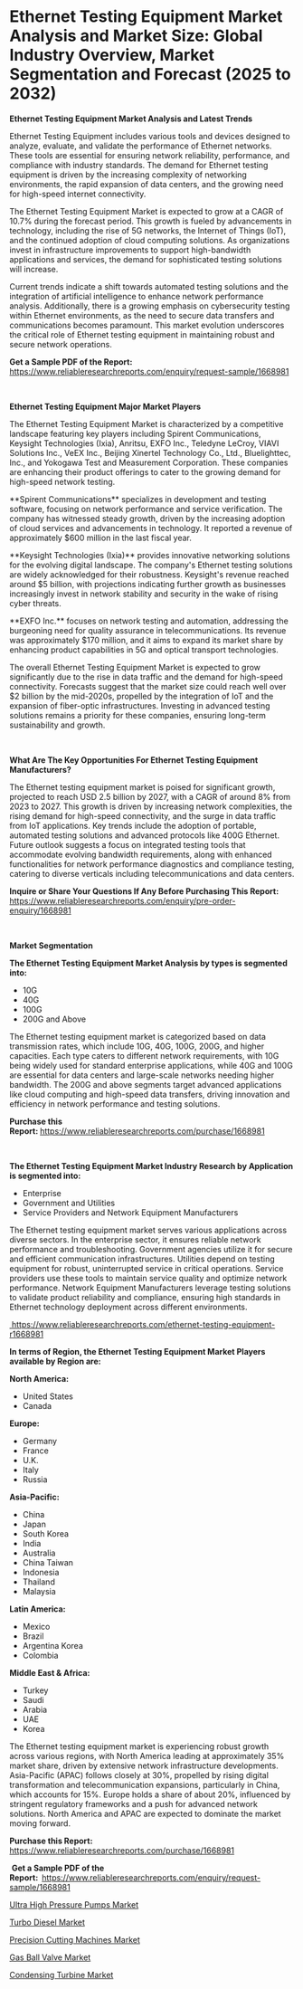 <p><h1>Ethernet Testing Equipment Market Analysis and Market Size: Global Industry Overview, Market Segmentation and Forecast (2025 to 2032)</h1></p><p><strong>Ethernet Testing Equipment Market Analysis and Latest Trends</strong></p>
<p><p>Ethernet Testing Equipment includes various tools and devices designed to analyze, evaluate, and validate the performance of Ethernet networks. These tools are essential for ensuring network reliability, performance, and compliance with industry standards. The demand for Ethernet testing equipment is driven by the increasing complexity of networking environments, the rapid expansion of data centers, and the growing need for high-speed internet connectivity.</p><p>The Ethernet Testing Equipment Market is expected to grow at a CAGR of 10.7% during the forecast period. This growth is fueled by advancements in technology, including the rise of 5G networks, the Internet of Things (IoT), and the continued adoption of cloud computing solutions. As organizations invest in infrastructure improvements to support high-bandwidth applications and services, the demand for sophisticated testing solutions will increase.</p><p>Current trends indicate a shift towards automated testing solutions and the integration of artificial intelligence to enhance network performance analysis. Additionally, there is a growing emphasis on cybersecurity testing within Ethernet environments, as the need to secure data transfers and communications becomes paramount. This market evolution underscores the critical role of Ethernet testing equipment in maintaining robust and secure network operations.</p></p>
<p><strong>Get a Sample PDF of the Report:&nbsp;</strong> <a href="https://www.reliableresearchreports.com/enquiry/request-sample/1668981?utm_campaign=24&utm_medium=2&utm_source=Github&utm_content=ia&utm_term=17022025&utm_id=ethernet-testing-equipment">https://www.reliableresearchreports.com/enquiry/request-sample/1668981</a></p>
<p>&nbsp;</p>
<p><strong>Ethernet Testing Equipment Major Market Players</strong></p>
<p><p>The Ethernet Testing Equipment Market is characterized by a competitive landscape featuring key players including Spirent Communications, Keysight Technologies (Ixia), Anritsu, EXFO Inc., Teledyne LeCroy, VIAVI Solutions Inc., VeEX Inc., Beijing Xinertel Technology Co., Ltd., Bluelighttec, Inc., and Yokogawa Test and Measurement Corporation. These companies are enhancing their product offerings to cater to the growing demand for high-speed network testing.</p><p>**Spirent Communications** specializes in development and testing software, focusing on network performance and service verification. The company has witnessed steady growth, driven by the increasing adoption of cloud services and advancements in technology. It reported a revenue of approximately $600 million in the last fiscal year.</p><p>**Keysight Technologies (Ixia)** provides innovative networking solutions for the evolving digital landscape. The company's Ethernet testing solutions are widely acknowledged for their robustness. Keysight's revenue reached around $5 billion, with projections indicating further growth as businesses increasingly invest in network stability and security in the wake of rising cyber threats.</p><p>**EXFO Inc.** focuses on network testing and automation, addressing the burgeoning need for quality assurance in telecommunications. Its revenue was approximately $170 million, and it aims to expand its market share by enhancing product capabilities in 5G and optical transport technologies.</p><p>The overall Ethernet Testing Equipment Market is expected to grow significantly due to the rise in data traffic and the demand for high-speed connectivity. Forecasts suggest that the market size could reach well over $2 billion by the mid-2020s, propelled by the integration of IoT and the expansion of fiber-optic infrastructures. Investing in advanced testing solutions remains a priority for these companies, ensuring long-term sustainability and growth.</p></p>
<p>&nbsp;</p>
<p><strong>What Are The Key Opportunities For Ethernet Testing Equipment Manufacturers?</strong></p>
<p><p>The Ethernet testing equipment market is poised for significant growth, projected to reach USD 2.5 billion by 2027, with a CAGR of around 8% from 2023 to 2027. This growth is driven by increasing network complexities, the rising demand for high-speed connectivity, and the surge in data traffic from IoT applications. Key trends include the adoption of portable, automated testing solutions and advanced protocols like 400G Ethernet. Future outlook suggests a focus on integrated testing tools that accommodate evolving bandwidth requirements, along with enhanced functionalities for network performance diagnostics and compliance testing, catering to diverse verticals including telecommunications and data centers.</p></p>
<p><strong>Inquire or Share Your Questions If Any Before Purchasing This Report:</strong> <a href="https://www.reliableresearchreports.com/enquiry/pre-order-enquiry/1668981?utm_campaign=24&utm_medium=2&utm_source=Github&utm_content=ia&utm_term=17022025&utm_id=ethernet-testing-equipment">https://www.reliableresearchreports.com/enquiry/pre-order-enquiry/1668981</a></p>
<p>&nbsp;</p>
<p><strong>Market Segmentation</strong></p>
<p><strong>The Ethernet Testing Equipment Market Analysis by types is segmented into:</strong></p>
<p><ul><li>10G</li><li>40G</li><li>100G</li><li>200G and Above</li></ul></p>
<p><p>The Ethernet testing equipment market is categorized based on data transmission rates, which include 10G, 40G, 100G, 200G, and higher capacities. Each type caters to different network requirements, with 10G being widely used for standard enterprise applications, while 40G and 100G are essential for data centers and large-scale networks needing higher bandwidth. The 200G and above segments target advanced applications like cloud computing and high-speed data transfers, driving innovation and efficiency in network performance and testing solutions.</p></p>
<p><strong>Purchase this Report:&nbsp;</strong><a href="https://www.reliableresearchreports.com/purchase/1668981?utm_campaign=24&utm_medium=2&utm_source=Github&utm_content=ia&utm_term=17022025&utm_id=ethernet-testing-equipment">https://www.reliableresearchreports.com/purchase/1668981</a></p>
<p>&nbsp;</p>
<p><strong>The Ethernet Testing Equipment Market Industry Research by Application is segmented into:</strong></p>
<p><ul><li>Enterprise</li><li>Government and Utilities</li><li>Service Providers and Network Equipment Manufacturers</li></ul></p>
<p><p>The Ethernet testing equipment market serves various applications across diverse sectors. In the enterprise sector, it ensures reliable network performance and troubleshooting. Government agencies utilize it for secure and efficient communication infrastructures. Utilities depend on testing equipment for robust, uninterrupted service in critical operations. Service providers use these tools to maintain service quality and optimize network performance. Network Equipment Manufacturers leverage testing solutions to validate product reliability and compliance, ensuring high standards in Ethernet technology deployment across different environments.</p></p>
<p><a href="https://www.reliableresearchreports.com/ethernet-testing-equipment-r1668981?utm_campaign=24&utm_medium=2&utm_source=Github&utm_content=ia&utm_term=17022025&utm_id=ethernet-testing-equipment">&nbsp;https://www.reliableresearchreports.com/ethernet-testing-equipment-r1668981</a></p>
<p><strong>In terms of Region, the Ethernet Testing Equipment Market Players available by Region are:</strong></p>
<p>
    <p> <strong> North America: </strong>
        <ul>
            <li>United States</li>
            <li>Canada</li>
        </ul>
        </p> 
    <p> <strong> Europe: </strong>
        <ul>
            <li>Germany</li>
            <li>France</li>
            <li>U.K.</li>
            <li>Italy</li>
            <li>Russia</li>
        </ul>
        </p> 
    <p> <strong> Asia-Pacific: </strong>
        <ul>
            <li>China</li>
            <li>Japan</li>
            <li>South Korea</li>
            <li>India</li>
            <li>Australia</li>
            <li>China Taiwan</li>
            <li>Indonesia</li>
            <li>Thailand</li>
            <li>Malaysia</li>
        </ul>
        </p> 
    <p> <strong> Latin America: </strong>
        <ul>
            <li>Mexico</li>
            <li>Brazil</li>
            <li>Argentina Korea</li>
            <li>Colombia</li>
        </ul>
        </p> 
    <p> <strong> Middle East & Africa: </strong>
        <ul>
            <li>Turkey</li>
            <li>Saudi</li>
            <li>Arabia</li>
            <li>UAE</li>
            <li>Korea</li>
        </ul>
    </p>
    </p>
<p><p>The Ethernet testing equipment market is experiencing robust growth across various regions, with North America leading at approximately 35% market share, driven by extensive network infrastructure developments. Asia-Pacific (APAC) follows closely at 30%, propelled by rising digital transformation and telecommunication expansions, particularly in China, which accounts for 15%. Europe holds a share of about 20%, influenced by stringent regulatory frameworks and a push for advanced network solutions. North America and APAC are expected to dominate the market moving forward.</p></p>
<p><strong>Purchase this Report: </strong><a href="https://www.reliableresearchreports.com/purchase/1668981?utm_campaign=24&utm_medium=2&utm_source=Github&utm_content=ia&utm_term=17022025&utm_id=ethernet-testing-equipment">https://www.reliableresearchreports.com/purchase/1668981</a></p>
<p>&nbsp;<strong>Get a Sample PDF of the Report:&nbsp;&nbsp;</strong><a href="https://www.reliableresearchreports.com/enquiry/request-sample/1668981?utm_campaign=24&utm_medium=2&utm_source=Github&utm_content=ia&utm_term=17022025&utm_id=ethernet-testing-equipment">https://www.reliableresearchreports.com/enquiry/request-sample/1668981</a></p>
<p><strong></strong></p>
<p><p><a href="https://github.com/birbamanan03/Market-Research-Report-List-1/blob/main/ultra-high-pressure-pumps-market.md?utm_campaign=24&utm_medium=2&utm_source=Github&utm_content=ia&utm_term=17022025&utm_id=ethernet-testing-equipment">Ultra High Pressure Pumps Market</a></p><p><a href="https://github.com/rashkaeduzor/Market-Research-Report-List-1/blob/main/turbo-diesel-market.md?utm_campaign=24&utm_medium=2&utm_source=Github&utm_content=ia&utm_term=17022025&utm_id=ethernet-testing-equipment">Turbo Diesel Market</a></p><p><a href="https://github.com/djibenesha/Market-Research-Report-List-1/blob/main/precision-cutting-machines-market.md?utm_campaign=24&utm_medium=2&utm_source=Github&utm_content=ia&utm_term=17022025&utm_id=ethernet-testing-equipment">Precision Cutting Machines Market</a></p><p><a href="https://github.com/abedlagagica4/Market-Research-Report-List-1/blob/main/gas-ball-valve-market.md?utm_campaign=24&utm_medium=2&utm_source=Github&utm_content=ia&utm_term=17022025&utm_id=ethernet-testing-equipment">Gas Ball Valve Market</a></p><p><a href="https://github.com/bholdsfofie/Market-Research-Report-List-1/blob/main/condensing-turbine-market.md?utm_campaign=24&utm_medium=2&utm_source=Github&utm_content=ia&utm_term=17022025&utm_id=ethernet-testing-equipment">Condensing Turbine Market</a></p></p>
